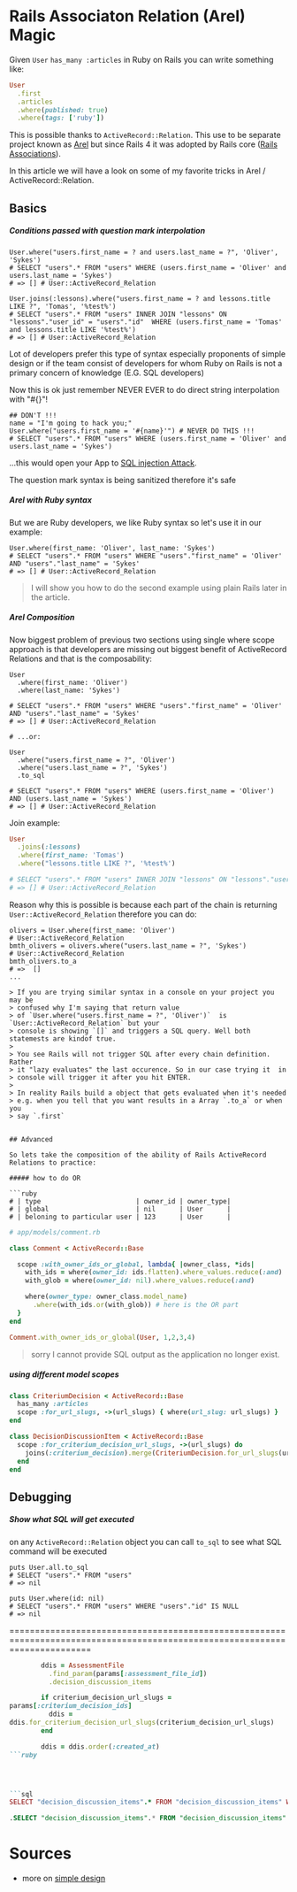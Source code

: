 # Rails Associaton Relation (Arel) Magic

Given `User` `has_many :articles` in Ruby on Rails you can write something
like:

```ruby
User
  .first
  .articles
  .where(published: true)
  .where(tags: ['ruby'])
```

This is possible thanks to `ActiveRecord::Relation`. This use to be
separate project known as [Arel](https://github.com/rails/arel) but
since Rails 4 it was adopted by Rails core ([Rails Associations](http://guides.rubyonrails.org/association_basics.html)).

In this article we will have a look on some of my favorite tricks in
Arel / ActiveRecord::Relation.

## Basics


##### Conditions passed with question mark interpolation

```
User.where("users.first_name = ? and users.last_name = ?", 'Oliver', 'Sykes')
# SELECT "users".* FROM "users" WHERE (users.first_name = 'Oliver' and users.last_name = 'Sykes')
# => [] # User::ActiveRecord_Relation 

User.joins(:lessons).where("users.first_name = ? and lessons.title LIKE ?", 'Tomas', '%test%')
# SELECT "users".* FROM "users" INNER JOIN "lessons" ON "lessons"."user_id" = "users"."id"  WHERE (users.first_name = 'Tomas' and lessons.title LIKE '%test%')
# => [] # User::ActiveRecord_Relation 
```

Lot of developers prefer this type of syntax especially proponents of simple design or if the team consist
of developers for whom Ruby on Rails is not a primary concern of knowledge (E.G. SQL developers)

Now this is ok just remember NEVER EVER to do direct string interpolation with "#{}"!

```
## DON'T !!!
name = "I'm going to hack you;"
User.where("users.first_name = '#{name}'") # NEVER DO THIS !!!
# SELECT "users".* FROM "users" WHERE (users.first_name = 'Oliver' and users.last_name = 'Sykes')
```

...this would open your App to [SQL injection Attack](http://guides.rubyonrails.org/security.html#sql-injection).

The question mark syntax is being sanitized therefore it's safe

##### Arel with Ruby syntax

But we are Ruby developers, we like Ruby syntax so let's use it in our
example:

```
User.where(first_name: 'Oliver', last_name: 'Sykes')
# SELECT "users".* FROM "users" WHERE "users"."first_name" = 'Oliver' AND "users"."last_name" = 'Sykes'
# => [] # User::ActiveRecord_Relation 
```

> I will show you how to do the second example using plain Rails later in the article.

##### Arel Composition

Now biggest problem of previous two sections using single where scope approach is that developers are missing out biggest benefit
of ActiveRecord Relations and that is the composability: 

```
User
  .where(first_name: 'Oliver')
  .where(last_name: 'Sykes')

# SELECT "users".* FROM "users" WHERE "users"."first_name" = 'Oliver' AND "users"."last_name" = 'Sykes'
# => [] # User::ActiveRecord_Relation 

# ...or:

User
  .where("users.first_name = ?", 'Oliver')
  .where("users.last_name = ?", 'Sykes')
  .to_sql

# SELECT "users".* FROM "users" WHERE (users.first_name = 'Oliver') AND (users.last_name = 'Sykes')
# => [] # User::ActiveRecord_Relation
```

Join example:

```ruby
User
  .joins(:lessons)
  .where(first_name: 'Tomas')
  .where("lessons.title LIKE ?", '%test%')

# SELECT "users".* FROM "users" INNER JOIN "lessons" ON "lessons"."user_id" = "users"."id" WHERE "users"."first_name" = 'Tomas' AND (lessons.title LIKE '%test%')
# => [] # User::ActiveRecord_Relation
```

Reason why this is possible is because each part of the chain is
returning `User::ActiveRecord_Relation` therefore you can do:

```
olivers = User.where(first_name: 'Oliver')
# User::ActiveRecord_Relation
bmth_olivers = olivers.where("users.last_name = ?", 'Sykes')
# User::ActiveRecord_Relation
bmth_olivers.to_a
# =>  []
...

> If you are trying similar syntax in a console on your project you may be
> confused why I'm saying that return value
> of `User.where("users.first_name = ?", 'Oliver')`  is `User::ActiveRecord_Relation` but your
> console is showing `[]` and triggers a SQL query. Well both statemests are kindof true.
>
> You see Rails will not trigger SQL after every chain definition. Rather
> it "lazy evaluates" the last occurence. So in our case trying it  in
> console will trigger it after you hit ENTER.
>
> In reality Rails build a object that gets evaluated when it's needed
> e.g. when you tell that you want results in a Array `.to_a` or when you
> say `.first`


## Advanced

So lets take the composition of the ability of Rails ActiveRecord Relations to practice:

##### how to do OR

```ruby
# | type                        | owner_id | owner_type|
# | global                      | nil      | User      |
# | beloning to particular user | 123      | User      |

```

```ruby
# app/models/comment.rb

class Comment < ActiveRecord::Base

  scope :with_owner_ids_or_global, lambda{ |owner_class, *ids|
    with_ids = where(owner_id: ids.flatten).where_values.reduce(:and)
    with_glob = where(owner_id: nil).where_values.reduce(:and)

    where(owner_type: owner_class.model_name)
      .where(with_ids.or(with_glob)) # here is the OR part
  }
end

Comment.with_owner_ids_or_global(User, 1,2,3,4)
```

> sorry I cannot provide SQL output as the application no longer exist.


##### using different model scopes

```ruby
class CriteriumDecision < ActiveRecord::Base
  has_many :articles
  scope :for_url_slugs, ->(url_slugs) { where(url_slug: url_slugs) }
end
```


```ruby
class DecisionDiscussionItem < ActiveRecord::Base
  scope :for_criterium_decision_url_slugs, ->(url_slugs) do
    joins(:criterium_decision).merge(CriteriumDecision.for_url_slugs(url_slugs))
  end
end
```









## Debugging 

##### Show what SQL will get executed

on any `ActiveRecord::Relation` object you can call `to_sql` to see what
SQL command will be executed

```
puts User.all.to_sql
# SELECT "users".* FROM "users"
# => nil

puts User.where(id: nil)
# SELECT "users".* FROM "users" WHERE "users"."id" IS NULL
# => nil
```


============================================================================================================================



```ruby
        ddis = AssessmentFile
          .find_param(params[:assessment_file_id])
          .decision_discussion_items

        if criterium_decision_url_slugs =
params[:criterium_decision_ids]
          ddis =
ddis.for_criterium_decision_url_slugs(criterium_decision_url_slugs)
        end

        ddis = ddis.order(:created_at)
```ruby




```sql
SELECT "decision_discussion_items".* FROM "decision_discussion_items" WHERE "decision_discussion_items"."assessment_file_id" = 1  ORDER BY "decision_discussion_items"."created_at" ASC
```

```sql
.SELECT "decision_discussion_items".* FROM "decision_discussion_items" INNER JOIN "criterium_decisions" ON "criterium_decisions"."id" = "decision_discussion_items"."criterium_decision_id" WHERE "decision_discussion_items"."assessment_file_id" = 3 AND "criterium_decisions"."url_slug" IN ('ed16de83', 'non-existing')  ORDER BY "decision_discussion_items"."created_at" ASC
```


# Sources

* more on [simple design](https://www.youtube.com/watch?v=rI8tNMsozo0)
